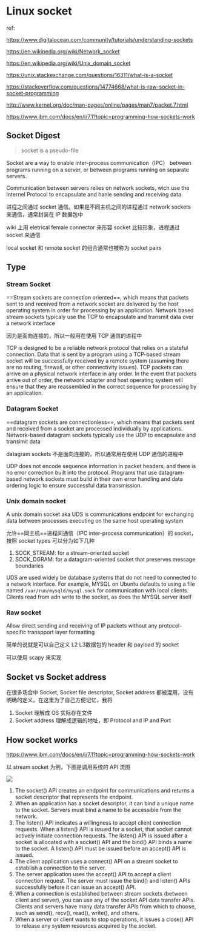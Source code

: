 # Linux socket

ref:

https://www.digitalocean.com/community/tutorials/understanding-sockets

https://en.wikipedia.org/wiki/Network_socket

https://en.wikipedia.org/wiki/Unix_domain_socket

https://unix.stackexchange.com/questions/16311/what-is-a-socket

https://stackoverflow.com/questions/14774668/what-is-raw-socket-in-socket-programming

http://www.kernel.org/doc/man-pages/online/pages/man7/packet.7.html

https://www.ibm.com/docs/en/i/7.1?topic=programming-how-sockets-work

## Socket Digest

> socket is a pseudo-file

Socket are a way to enable inter-process communication（IPC） between programs running on a server, or between programs running on separate servers.

Communication between servers relies on network sockets, wich use the Internel Protocol to encapsulate and hanle sending and receiving data

进程之间通过 socket 通信。如果是不同主机之间的进程通过 network sockets 来通信，通常封装在 IP 数据包中

wiki 上用 eletrical female connector 来形容 socket 比较形象，进程通过 socket 来通信

local socket 和 remote socket 的组合通常也被称为 socket pairs

## Type

### Stream Socket

==Stream sockets are connection oriented==, which means that packets sent to and received from a network socket are delivered by the host operating system in order for processing by an application. Network based stream sockets typicaly use the TCP to encapsulate and transmit data over a network interface

因为是面向连接的，所以一般用在使用 TCP 通信的进程中

TCP is designed to be a reliable network protocol that relies on a  stateful connection. Data that is sent by a program using a TCP-based  stream socket will be successfully received by a remote system (assuming there are no routing, firewall, or other connectivity issues). TCP  packets can arrive on a physical network interface in any order. In the  event that packets arrive out of order, the network adapter and host  operating system will ensure that they are reassembled in the correct  sequence for processing by an application. 

### Datagram Socket

==datagram sockets are connectionless==, which means that packets sent and received from a socket are processed individually by applications. Network-based datagram sockets typically use the UDP to encapsulate and transimit data

datagram sockets 不是面向连接的，所以通常用在使用 UDP 通信的进程中

UDP does not encode sequence information in packet headers, and there is no error correction built into the protocol. Programs that use  datagram-based network sockets must build in their own error handling  and data ordering logic to ensure successful data transmission.

### Unix domain socket

A unix domain socket aka UDS is communications endpoint for exchanging data between processes executing on the same host operating system

允许==同主机==进程间通信（IPC inter-process communication）的 socket，按照 socket types 可以分为如下几种

1.  SOCK_STREAM: for a stream-oriented socket
2. SOCK_DGRAM: for a datagram-oriented socket that preserves message boundaries 

UDS are used widely be database systems that do not need to connected to a network interface. For example, MYSQL on Ubuntu defaults to using a file named `/var/run/mysqld/mysql.sock` for communication with local clients. Clients read from adn write to the socket, as does the MYSQL server itself

### Raw socket

Allow direct sending and receiving of IP packets without any protocol-specific transpport layer formatting

简单的说就是可以自己定义 L2 L3数据包的 header 和 payload 的 socket

可以使用 scapy 来实现

## Socket vs Socket address

在很多场合中 Socket, Socket file descriptor, Socket address 都被混用，没有明确的定义。在这里为了自己方便记忆，我将

1. Socket 理解成 OS 实际存在文件
2. Socket address 理解成逻辑的地址，即 Protocol and IP and Port 

## How socket works

https://www.ibm.com/docs/en/i/7.1?topic=programming-how-sockets-work

以 stream socket 为例，下图是调用系统的 API 流图

![](https://www.ibm.com/docs/en/ssw_ibm_i_71/rzab6/rxab6500.gif)

1. The socket() API creates an endpoint for communications and returns a socket descriptor that represents the endpoint.
2. When an application has a socket descriptor, it can bind a unique name to the socket. Servers must bind a name to be accessible from the network.
3. The listen() API indicates a willingness to accept client connection requests. When a listen() API is issued for a socket, that socket cannot actively initiate connection requests. The listen() API is issued after a socket is allocated with a socket() API and the bind() API binds a name to the socket. A listen() API must be issued before an accept() API is issued.
4. The client application uses a connect() API on a stream socket to establish a connection to the server.
5. The server application uses the accept() API to accept a client connection request. The server must issue the bind() and listen() APIs successfully before it can issue an accept() API.
6. When a connection is established between stream sockets (between client and server), you can use any of the socket API data transfer APIs. Clients and servers have many data transfer APIs from which to choose, such as send(), recv(), read(), write(), and others.
7. When a server or client wants to stop operations, it issues a close() API to release any system resources acquired by the socket.
